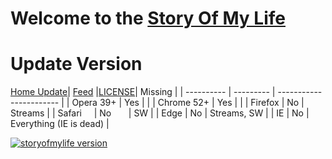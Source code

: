 Welcome to the
[Story Of My Life][6]
==================
Update Version
==================
         
[Home Update][3]| [Feed][1]  |[LICENSE][2]| Missing                 |
                | ---------- | ---------  | ----------------------- |
                | Opera 39+  | Yes        |                         |
                | Chrome 52+ | Yes        |                         |
                | Firefox    | No         | Streams                 |
                | Safari     | No         | SW                      |
                | Edge       | No         | Streams, SW             |
                | IE         | No         | Everything (IE is dead) |

[![storyofmylife version][som-image]][som-url]

[1]: https://github.com/samuelbetio/storyofmylife/edit/master/feed.xml
[2]: https://github.com/samuelbetio/storyofmylife/edit/master/LICENSE
[3]: https://github.com/samuelbetio/storyofmylife/edit/master/index.html
[4]: https://developer.mozilla.org/en-US/docs/Web/API/FetchEvent/respondWith
[5]: https://developer.mozilla.org/en/docs/Web/HTML/Element/a#attr-download
[6]: https://samuelbetio.github.io/storyofmylife
[7]: https://developer.mozilla.org/en-US/docs/Web/API/MessageChannel
[8]: https://developer.mozilla.org/en-US/docs/Web/API/MessagePort/postMessage
[9]: https://developer.mozilla.org/en/docs/Web/API/Fetch_API
[10]: https://developer.mozilla.org/en-US/docs/Web/API/FetchEvent/respondWith
[11]: https://developer.mozilla.org/en/docs/Web/HTML/Element/iframe
[12]: https://developer.mozilla.org/en-US/docs/Web/API/Window/open
[13]: https://developer.mozilla.org/en-US/docs/Web/API/Response
[14]: https://streams.spec.whatwg.org/#rs-class
[15]: https://www.npmjs.com/package/web-streams-polyfill
[16]: https://developer.microsoft.com/en-us/microsoft-edge/platform/status/fetchapi
[17]: https://developer.microsoft.com/en-us/microsoft-edge/platform/status/serviceworker
[18]: https://bugzilla.mozilla.org/show_bug.cgi?id=1128959
[19]: https://webtorrent.io
[som-image]: https://github.com/samuelbetio/storyofmylife/blob/BackUp.Me/som.svg
[som-url]: https://github.com/samuelbetio/storyofmylife/releases
